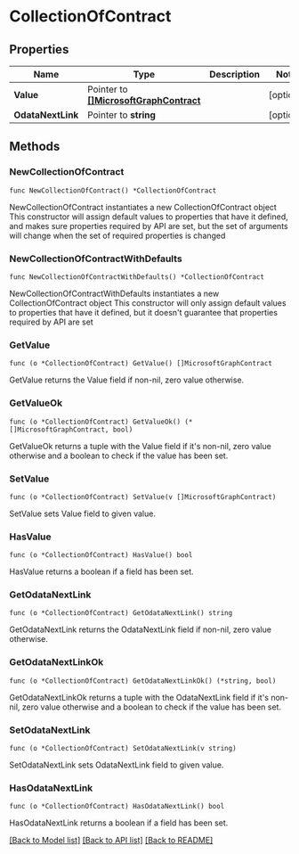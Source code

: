 # CollectionOfContract

## Properties

Name | Type | Description | Notes
------------ | ------------- | ------------- | -------------
**Value** | Pointer to [**[]MicrosoftGraphContract**](MicrosoftGraphContract.md) |  | [optional] 
**OdataNextLink** | Pointer to **string** |  | [optional] 

## Methods

### NewCollectionOfContract

`func NewCollectionOfContract() *CollectionOfContract`

NewCollectionOfContract instantiates a new CollectionOfContract object
This constructor will assign default values to properties that have it defined,
and makes sure properties required by API are set, but the set of arguments
will change when the set of required properties is changed

### NewCollectionOfContractWithDefaults

`func NewCollectionOfContractWithDefaults() *CollectionOfContract`

NewCollectionOfContractWithDefaults instantiates a new CollectionOfContract object
This constructor will only assign default values to properties that have it defined,
but it doesn't guarantee that properties required by API are set

### GetValue

`func (o *CollectionOfContract) GetValue() []MicrosoftGraphContract`

GetValue returns the Value field if non-nil, zero value otherwise.

### GetValueOk

`func (o *CollectionOfContract) GetValueOk() (*[]MicrosoftGraphContract, bool)`

GetValueOk returns a tuple with the Value field if it's non-nil, zero value otherwise
and a boolean to check if the value has been set.

### SetValue

`func (o *CollectionOfContract) SetValue(v []MicrosoftGraphContract)`

SetValue sets Value field to given value.

### HasValue

`func (o *CollectionOfContract) HasValue() bool`

HasValue returns a boolean if a field has been set.

### GetOdataNextLink

`func (o *CollectionOfContract) GetOdataNextLink() string`

GetOdataNextLink returns the OdataNextLink field if non-nil, zero value otherwise.

### GetOdataNextLinkOk

`func (o *CollectionOfContract) GetOdataNextLinkOk() (*string, bool)`

GetOdataNextLinkOk returns a tuple with the OdataNextLink field if it's non-nil, zero value otherwise
and a boolean to check if the value has been set.

### SetOdataNextLink

`func (o *CollectionOfContract) SetOdataNextLink(v string)`

SetOdataNextLink sets OdataNextLink field to given value.

### HasOdataNextLink

`func (o *CollectionOfContract) HasOdataNextLink() bool`

HasOdataNextLink returns a boolean if a field has been set.


[[Back to Model list]](../README.md#documentation-for-models) [[Back to API list]](../README.md#documentation-for-api-endpoints) [[Back to README]](../README.md)


